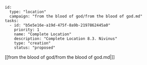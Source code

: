 
```RpgManager4
id: 
  type: "location"
  campaign: "from the blood of god/from the blood of god.md"
tasks: 
  - id: "b5e5e16e-a19d-475f-8a9b-2197862445a0"
    priority: 1
    name: "Complete Location"
    description: "Complete Location 8.3. Nivinus"
    type: "creation"
    status: "proposed"
```

[[from the blood of god/from the blood of god.md|]]